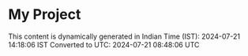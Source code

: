 # My Project

This content is dynamically generated in Indian Time (IST): 2024-07-21 14:18:06 IST
Converted to UTC: 2024-07-21 08:48:06 UTC
